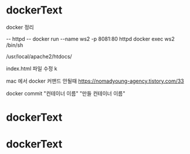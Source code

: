 # dockerText

docker 정리

-- httpd --
docker run --name ws2 -p 8081:80 httpd
docker exec ws2 /bin/sh

/usr/local/apache2/htdocs/

index.html 파일 수정 k

mac 에서 docker 커맨드 안될때 
https://nomadyoung-agency.tistory.com/33

docker commit "컨테이너 이름" "만들 컨테이너 이름"

# dockerText

# dockerText
